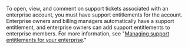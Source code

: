 To open, view, and comment on support tickets associated with an enterprise account, you must have support entitlements for the account. Enterprise owners and billing managers automatically have a support entitlement, and enterprise owners can add support entitlements to enterprise members. For more information, see "[Managing support entitlements for your enterprise](/enterprise-cloud@latest/admin/user-management/managing-users-in-your-enterprise/managing-support-entitlements-for-your-enterprise)."
